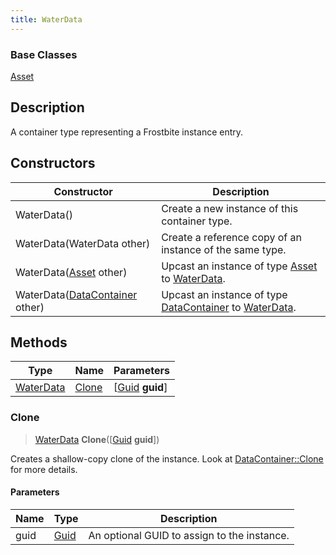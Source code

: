 ```yaml
---
title: WaterData
---
```

### Base Classes

[Asset](/vext/ref/fb/asset/)

## Description

A container type representing a Frostbite instance entry.

## Constructors

| Constructor                                                          | Description                                                                                               |
| -------------------------------------------------------------------- | --------------------------------------------------------------------------------------------------------- |
| WaterData()                                                          | Create a new instance of this container type.                                                             |
| WaterData(WaterData other)                                           | Create a reference copy of an instance of the same type.                                                  |
| WaterData([Asset](/vext/ref/fb/asset/) other)                                      | Upcast an instance of type [Asset](/vext/ref/fb/asset/) to [WaterData](/vext/ref/fb/waterdata/).                                      |
| WaterData([DataContainer](/vext/ref/shared/class/datacontainer) other) | Upcast an instance of type [DataContainer](/vext/ref/shared/class/datacontainer) to [WaterData](/vext/ref/fb/waterdata/). |

## Methods

| Type                   | Name            | Parameters                                     |
| ---------------------- | --------------- | ---------------------------------------------- |
| [WaterData](/vext/ref/fb/waterdata/) | [Clone](#clone) | \[[Guid](/vext/ref/shared/class/guid) **guid**\] |

### Clone

> [WaterData](/vext/ref/fb/waterdata/) **Clone**(\[[Guid](/vext/ref/shared/class/guid) **guid**\])

Creates a shallow-copy clone of the instance. Look at [DataContainer::Clone](/vext/ref/shared/class/datacontainer#clone) for more details.

#### Parameters

| Name | Type         | Description                                 |
| ---- | ------------ | ------------------------------------------- |
| guid | [Guid](/vext/ref/shared/class/guid/) | An optional GUID to assign to the instance. |
